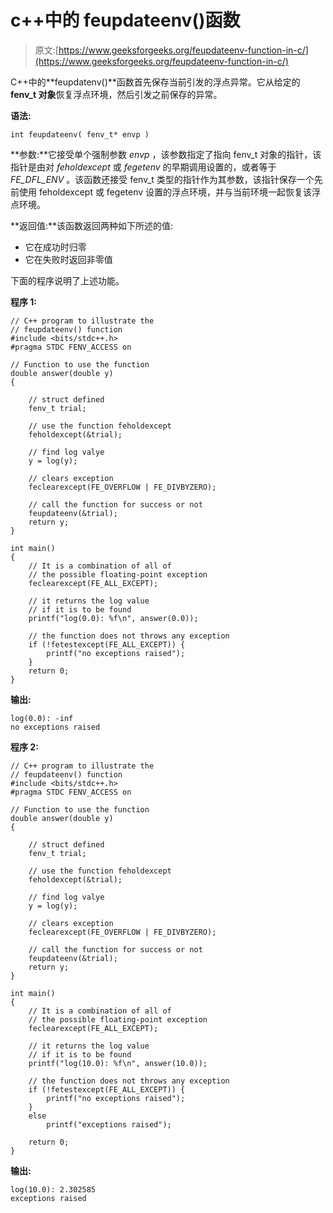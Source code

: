 # c++中的 feupdateenv()函数

> 原文:[https://www.geeksforgeeks.org/feupdateenv-function-in-c/](https://www.geeksforgeeks.org/feupdateenv-function-in-c/)

C++中的**feupdatenv()**函数首先保存当前引发的浮点异常。它从给定的 **fenv_t 对象**恢复浮点环境，然后引发之前保存的异常。

**语法:**

```
int feupdateenv( fenv_t* envp )
```

**参数:**它接受单个强制参数 *envp* ，该参数指定了指向 fenv_t 对象的指针，该指针是由对 *feholdexcept* 或 *fegetenv* 的早期调用设置的，或者等于 *FE_DFL_ENV* 。该函数还接受 fenv_t 类型的指针作为其参数，该指针保存一个先前使用 feholdexcept 或 fegetenv 设置的浮点环境，并与当前环境一起恢复该浮点环境。

**返回值:**该函数返回两种如下所述的值:

*   它在成功时归零
*   它在失败时返回非零值

下面的程序说明了上述功能。

**程序 1:**

```
// C++ program to illustrate the 
// feupdateenv() function 
#include <bits/stdc++.h> 
#pragma STDC FENV_ACCESS on 

// Function to use the function 
double answer(double y) 
{ 

    // struct defined 
    fenv_t trial; 

    // use the function feholdexcept 
    feholdexcept(&trial); 

    // find log valye 
    y = log(y); 

    // clears exception 
    feclearexcept(FE_OVERFLOW | FE_DIVBYZERO); 

    // call the function for success or not 
    feupdateenv(&trial); 
    return y; 
} 

int main() 
{ 
    // It is a combination of all of 
    // the possible floating-point exception 
    feclearexcept(FE_ALL_EXCEPT); 

    // it returns the log value 
    // if it is to be found 
    printf("log(0.0): %f\n", answer(0.0)); 

    // the function does not throws any exception 
    if (!fetestexcept(FE_ALL_EXCEPT)) { 
        printf("no exceptions raised"); 
    } 
    return 0; 
} 
```

**输出:**

```
log(0.0): -inf
no exceptions raised
```

**程序 2:**

```
// C++ program to illustrate the 
// feupdateenv() function 
#include <bits/stdc++.h> 
#pragma STDC FENV_ACCESS on 

// Function to use the function 
double answer(double y) 
{ 

    // struct defined 
    fenv_t trial; 

    // use the function feholdexcept 
    feholdexcept(&trial); 

    // find log valye 
    y = log(y); 

    // clears exception 
    feclearexcept(FE_OVERFLOW | FE_DIVBYZERO); 

    // call the function for success or not 
    feupdateenv(&trial); 
    return y; 
} 

int main() 
{ 
    // It is a combination of all of 
    // the possible floating-point exception 
    feclearexcept(FE_ALL_EXCEPT); 

    // it returns the log value 
    // if it is to be found 
    printf("log(10.0): %f\n", answer(10.0)); 

    // the function does not throws any exception 
    if (!fetestexcept(FE_ALL_EXCEPT)) { 
        printf("no exceptions raised"); 
    } 
    else
        printf("exceptions raised"); 

    return 0; 
} 
```

**输出:**

```
log(10.0): 2.302585
exceptions raised
```